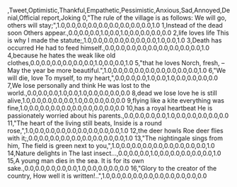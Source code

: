 ,Tweet,Optimistic,Thankful,Empathetic,Pessimistic,Anxious,Sad,Annoyed,Denial,Official report,Joking
0,"The rule of the village is as follows: We will go, others will stay;",1.0,0.0,0.0,0.0,0.0,0.0,0.0,0.0,0.0,1.0
1,Instead of the dead soon Others appear.,0.0,0.0,0.0,1.0,0.0,1.0,0.0,0.0,0.0,0.0
2,life loves life This is why I made the statute;,1.0,0.0,0.0,0.0,0.0,0.0,0.0,1.0,0.0,1.0
3,Death has occurred He had to feed himself.,0.0,0.0,0.0,0.0,0.0,0.0,0.0,0.0,0.0,1.0
4,because he hates the weak like old clothes,0.0,0.0,0.0,0.0,0.0,0.0,1.0,0.0,0.0,1.0
5,"that he loves Norch, fresh, – May the year be more beautiful.",1.0,0.0,0.0,0.0,0.0,0.0,0.0,0.0,0.0,1.0
6,"We will die, love To myself, to my heart,",0.0,0.0,0.0,1.0,0.0,1.0,0.0,0.0,0.0,0.0
7,We lose personally and think He was lost to the world.,0.0,0.0,0.0,1.0,0.0,1.0,0.0,0.0,0.0,0.0
8,dead we lose love he is still alive,1.0,0.0,0.0,0.0,0.0,1.0,0.0,0.0,0.0,0.0
9,flying like a kite everything was fine,1.0,0.0,0.0,0.0,0.0,0.0,0.0,0.0,0.0,0.0
10,has a royal heartbeat He is passionately worried about his parents.,0.0,0.0,0.0,0.0,1.0,0.0,0.0,0.0,0.0,0.0
11,"The heart of the living still beats, Inside is a round rose,",1.0,0.0,0.0,0.0,0.0,0.0,0.0,0.0,0.0,1.0
12,the deer howls Roe deer flies with it;,0.0,0.0,0.0,0.0,0.0,0.0,0.0,0.0,0.0,1.0
13,"The nightingale sings from him, The field is green next to you,",1.0,0.0,0.0,0.0,0.0,0.0,0.0,0.0,0.0,1.0
14,Nature delights in The last insect...,0.0,0.0,0.0,1.0,0.0,0.0,0.0,0.0,0.0,1.0
15,A young man dies in the sea. It is for its own sake.,0.0,0.0,0.0,0.0,0.0,1.0,0.0,0.0,0.0,0.0
16,"Glory to the creator of the country, How well it is written!..",1.0,0.0,0.0,0.0,0.0,0.0,0.0,0.0,0.0,0.0
